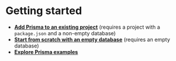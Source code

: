 # Getting started

- [**Add Prisma to an existing project**](./quickstart-existing-project.md) (requires a project with a `package.json` and a non-empty database)
- [**Start from scratch with an empty database**](./start-from-scratch-with-empty-db/README.md) (requires an empty database)
- [**Explore Prisma examples**](https://github.com/prisma/prisma-examples/)

